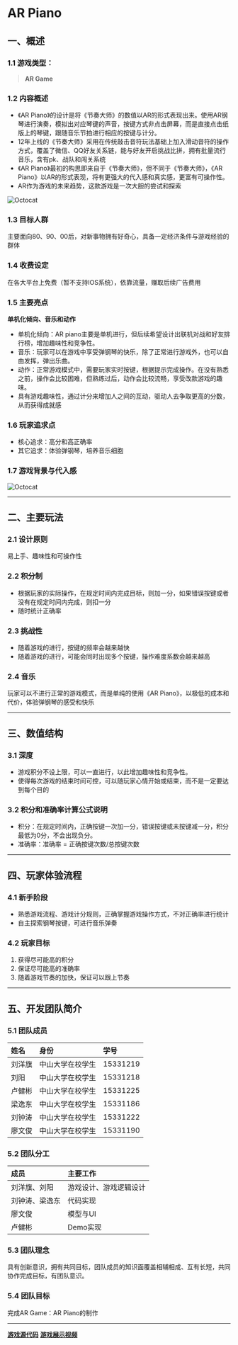 # AR Piano
## 一、概述

### 1.1 游戏类型：

> **AR Game**

### 1.2 内容概述

* 《AR Piano》的设计是将《节奏大师》的数值以AR的形式表现出来。使用AR钢琴进行演奏，模拟出对应琴键的声音，按键方式非点击屏幕，而是直接点击纸版上的琴键，跟随音乐节拍进行相应的按键与计分。
* 12年上线的《节奏大师》采用在传统敲击音符玩法基础上加入滑动音符的操作方式，覆盖了微信、QQ好友关系链，能与好友开启挑战比拼，拥有批量流行音乐，含有pk、战队和闯关系统
* 《AR Piano》最初的构思即来自于《节奏大师》，但不同于《节奏大师》，《AR Piano》以AR的形式表现，将有更强大的代入感和真实感，更富有可操作性。
* AR作为游戏的未来趋势，这款游戏是一次大胆的尝试和探索

![Octocat](http://ww2.sinaimg.cn/large/87c01ec7gy1fssa92jyl4j21kw0yo4dq.jpg)

### 1.3 目标人群

主要面向80、90、00后，对新事物拥有好奇心，具备一定经济条件与游戏经验的群体

### 1.4 收费设定

在各大平台上免费（暂不支持IOS系统），依靠流量，赚取后续广告费用

### 1.5 主要亮点

**单机化倾向、音乐和动作**

* 单机化倾向：AR piano主要是单机进行，但后续希望设计出联机对战和好友排行榜，增加趣味性和竞争性。
* 音乐：玩家可以在游戏中享受弹钢琴的快乐，除了正常进行游戏外，也可以自由发挥，弹出乐曲。
* 动作：正常游戏模式中，需要玩家实时按键，根据提示完成操作。在没有熟悉之前，操作会比较困难，但熟练过后，动作会比较流畅，享受改款游戏的趣味。
* 具有游戏趣味性，通过计分来增加人之间的互动，驱动人去争取更高的分数，从而获得成就感

### 1.6 玩家追求点

* 核心追求：高分和高正确率
* 其它追求：体验弹钢琴，培养音乐细胞

### 1.7 游戏背景与代入感

![Octocat](http://wx4.sinaimg.cn/mw690/0060lm7Tly1fst17h5v3xg309w05ku0y.gif)

* * *

## 二、主要玩法

### 2.1 设计原则

易上手、趣味性和可操作性

### 2.2 积分制

* 根据玩家的实际操作，在规定时间内完成目标，则加一分，如果错误按键或者没有在规定时间内完成，则扣一分
* 随时统计正确率

### 2.3	挑战性

* 随着游戏的进行，按键的频率会越来越快
* 随着游戏的进行，可能会同时出现多个按键，操作难度系数会越来越高

### 2.4 音乐

玩家可以不进行正常的游戏模式，而是单纯的使用《AR Piano》，以极低的成本和代价，体验弹钢琴的感受和快乐

* * *

## 三、数值结构

### 3.1 深度

* 游戏积分不设上限，可以一直进行，以此增加趣味性和竞争性。
* 使得每次游戏的结束时间可控，可以随玩家心情开始或结束，而不是一定要达到每个目的

### 3.2 积分和准确率计算公式说明

* 积分：在规定时间内，正确按键一次加一分，错误按键或未按键减一分，积分最低为0分，不会出现负分。
* 准确率：准确率 = 正确按键次数/总按键次数

* * *

## 四、玩家体验流程

### 4.1 新手阶段

* 熟悉游戏流程、游戏计分规则，正确掌握游戏操作方式，不对正确率进行统计
* 自主探索钢琴按键，可进行音乐弹奏

### 4.2 玩家目标

1. 获得尽可能高的积分
2. 保证尽可能高的准确率
3. 随着游戏节奏的加快，保证可以跟上节奏

* * *

## 五、开发团队简介

### 5.1 团队成员

| 姓名      | 身份             |  学号     |
|:----------|:----------------|:----------|
| 刘洋旗    | 中山大学在校学生  |  15331219 |
| 刘阳      | 中山大学在校学生  |  15331218 |
| 卢健彬    | 中山大学在校学生  |  15331225 |
| 梁逸东    | 中山大学在校学生  |  15331186 |
| 刘钟涛    | 中山大学在校学生  |  15331222 |
| 廖文俊    | 中山大学在校学生  |  15331190 |

### 5.2 团队分工

| 成员      | 主要工作         |
|:----------|:----------------|
| 刘洋旗、刘阳    | 游戏设计、游戏逻辑设计  |
| 刘钟涛、梁逸东      | 代码实现              |
| 廖文俊    | 模型与UI              |
| 卢健彬    | Demo实现              |

### 5.3 团队理念

具有创新意识，拥有共同目标，团队成员的知识面覆盖相辅相成、互有长短，共同协作完成目标，有团队意识。

### 5.4 团队目标

完成AR Game：AR Piano的制作

* * *
[**游戏源代码**](https://github.com/ARGameMaker/pianoGameAR)
[**游戏展示视频**](https://v.youku.com/v_show/id_XMzY5NDc1ODgyNA==.html?spm=a2h3j.8428770.3416059.1)